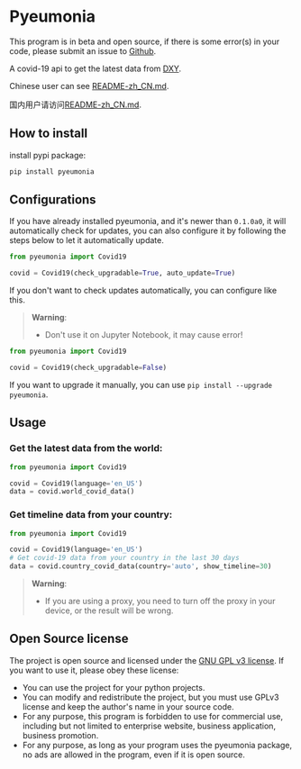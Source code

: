 # Pyeumonia

This program is in beta and open source, if there is some error(s) in your code, please submit an issue to [Github](https://github.com/pyeumonia/pyeumonia/issues).

A covid-19 api to get the latest data from [DXY](https://ncov.dxy.cn/ncovh5/view/pneumonia).

Chinese user can see [README-zh_CN.md](https://github.com/pyeumonia/pyeumonia/blob/main/README-zh_CN.md).

国内用户请访问[README-zh_CN.md](https://github.com/pyeumonia/pyeumonia/blob/main/README-zh_CN.md).

## How to install

install pypi package:

```bash
pip install pyeumonia
```

## Configurations

If you have already installed pyeumonia, and it's newer than `0.1.0a0`, it will automatically check for updates, you can also configure it by following the steps below to let it automatically update.

```python
from pyeumonia import Covid19

covid = Covid19(check_upgradable=True, auto_update=True)
```

If you don't want to check updates automatically, you can configure like this.


> **Warning**:
>- Don't use it on Jupyter Notebook, it may cause error!

```python
from pyeumonia import Covid19

covid = Covid19(check_upgradable=False)
```

If you want to upgrade it manually, you can use `pip install --upgrade pyeumonia`.

## Usage

### Get the latest data from the world:

```python
from pyeumonia import Covid19

covid = Covid19(language='en_US')
data = covid.world_covid_data()
```

### Get timeline data from your country:
```python
from pyeumonia import Covid19

covid = Covid19(language='en_US')
# Get covid-19 data from your country in the last 30 days
data = covid.country_covid_data(country='auto', show_timeline=30)
```

> **Warning**:
>- If you are using a proxy, you need to turn off the proxy in your device, or the result will be wrong.

## Open Source license

The project is open source and licensed under the [GNU GPL v3 license](https://www.gnu.org/licenses/gpl-3.0.txt). If you want to use it, please obey these license:

- You can use the project for your python projects.
- You can modify and redistribute the project, but you must use GPLv3 license and keep the author's name in your source code.
- For any purpose, this program is forbidden to use for commercial use, including but not limited to enterprise website, business application, business promotion.
- For any purpose, as long as your program uses the pyeumonia package, no ads are allowed in the program, even if it is open source.
